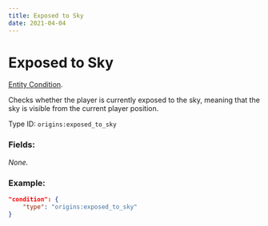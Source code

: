 ```yaml
---
title: Exposed to Sky
date: 2021-04-04
---
```

# Exposed to Sky

[Entity Condition](../entity_conditions.md).

Checks whether the player is currently exposed to the sky, meaning that the sky is visible from the current player position.

Type ID: `origins:exposed_to_sky`

### Fields:

_None._

### Example:
```json
"condition": {
    "type": "origins:exposed_to_sky"
}
```